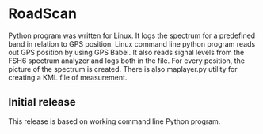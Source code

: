 # RoadScan
 Python program was written for Linux. It logs the spectrum for a predefined band in
relation to GPS position. Linux command line python program reads out GPS 
position by using GPS Babel. It also reads signal levels from the FSH6 spectrum analyzer and logs both in the file. For every position, the picture of the spectrum is created. There is also maplayer.py utility for creating a KML file of measurement.

## Initial release
 This release is based on working command line Python program.
